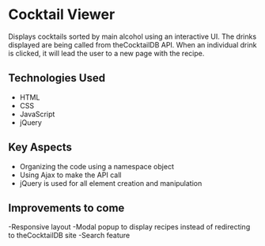 # Cocktail Viewer
Displays cocktails sorted by main alcohol using an interactive UI. The drinks displayed are being called from theCocktailDB API. When an individual drink is clicked, it will lead the user to a new page with the recipe.

## Technologies Used
- HTML 
- CSS 
- JavaScript 
- jQuery


## Key Aspects
- Organizing the code using a namespace object
- Using Ajax to make the API call
- jQuery is used for all element creation and manipulation

## Improvements to come
-Responsive layout
-Modal popup to display recipes instead of redirecting to theCocktailDB site
-Search feature
